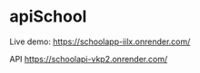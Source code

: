 # apiSchool
Live demo:
https://schoolapp-iilx.onrender.com/

API
https://schoolapi-vkp2.onrender.com/
